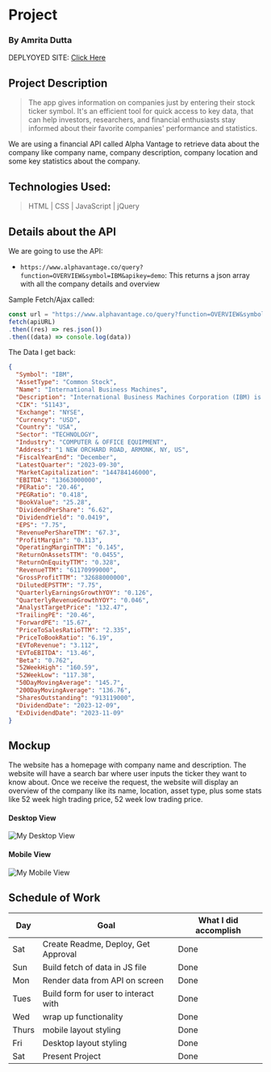 # Project
### By Amrita Dutta

DEPLYOYED SITE: [Click Here](https://sealproject1-omega.vercel.app/)

## Project Description

>The app gives information on companies just by entering their stock ticker symbol. It's an efficient tool for quick access to key data, that can help investors, researchers, and financial enthusiasts stay informed about their favorite companies' performance and statistics.

We are using a financial API called Alpha Vantage to retrieve data about the company like company name, company description, company location and some key statistics about the company.

## Technologies Used:

> HTML | CSS | JavaScript | jQuery

## Details about the API

We are going to use the API: 
<!-- with two different endpoints as below: -->

- `https://www.alphavantage.co/query?function=OVERVIEW&symbol=IBM&apikey=demo`: This returns a json array with all the company details and overview

<!-- - `https://www.alphavantage.co/query?function=TIME_SERIES_DAILY&symbol=IBM&outputsize=compact&apikey=demo`: This returns a json array of daily time series data. -->

Sample Fetch/Ajax called:
```js
const url = "https://www.alphavantage.co/query?function=OVERVIEW&symbol=IBM&apikey=demo"
fetch(apiURL)
.then((res) => res.json())
.then((data) => console.log(data))
```

The Data I get back:
```json
{
  "Symbol": "IBM",
  "AssetType": "Common Stock",
  "Name": "International Business Machines",
  "Description": "International Business Machines Corporation (IBM) is an American multinational technology company headquartered in Armonk, New York, with operations in over 170 countries. The company began in 1911, founded in Endicott, New York, as the Computing-Tabulating-Recording Company (CTR) and was renamed International Business Machines in 1924. IBM is incorporated in New York. IBM produces and sells computer hardware, middleware and software, and provides hosting and consulting services in areas ranging from mainframe computers to nanotechnology. IBM is also a major research organization, holding the record for most annual U.S. patents generated by a business (as of 2020) for 28 consecutive years. Inventions by IBM include the automated teller machine (ATM), the floppy disk, the hard disk drive, the magnetic stripe card, the relational database, the SQL programming language, the UPC barcode, and dynamic random-access memory (DRAM). The IBM mainframe, exemplified by the System/360, was the dominant computing platform during the 1960s and 1970s.",
  "CIK": "51143",
  "Exchange": "NYSE",
  "Currency": "USD",
  "Country": "USA",
  "Sector": "TECHNOLOGY",
  "Industry": "COMPUTER & OFFICE EQUIPMENT",
  "Address": "1 NEW ORCHARD ROAD, ARMONK, NY, US",
  "FiscalYearEnd": "December",
  "LatestQuarter": "2023-09-30",
  "MarketCapitalization": "144784146000",
  "EBITDA": "13663000000",
  "PERatio": "20.46",
  "PEGRatio": "0.418",
  "BookValue": "25.28",
  "DividendPerShare": "6.62",
  "DividendYield": "0.0419",
  "EPS": "7.75",
  "RevenuePerShareTTM": "67.3",
  "ProfitMargin": "0.113",
  "OperatingMarginTTM": "0.145",
  "ReturnOnAssetsTTM": "0.0455",
  "ReturnOnEquityTTM": "0.328",
  "RevenueTTM": "61170999000",
  "GrossProfitTTM": "32688000000",
  "DilutedEPSTTM": "7.75",
  "QuarterlyEarningsGrowthYOY": "0.126",
  "QuarterlyRevenueGrowthYOY": "0.046",
  "AnalystTargetPrice": "132.47",
  "TrailingPE": "20.46",
  "ForwardPE": "15.67",
  "PriceToSalesRatioTTM": "2.335",
  "PriceToBookRatio": "6.19",
  "EVToRevenue": "3.112",
  "EVToEBITDA": "13.46",
  "Beta": "0.762",
  "52WeekHigh": "160.59",
  "52WeekLow": "117.38",
  "50DayMovingAverage": "145.7",
  "200DayMovingAverage": "136.76",
  "SharesOutstanding": "913119000",
  "DividendDate": "2023-12-09",
  "ExDividendDate": "2023-11-09"
}
```

<!-- ```js
const url = "https://www.alphavantage.co/query?function=TIME_SERIES_DAILY&symbol=IBM&outputsize=full&apikey=demo"
fetch(apiURL)
.then((res) => res.json())
.then((data) => console.log(data))
```

The Data I get back:
```json
{
    "Meta Data": {
        "1. Information": "Daily Prices (open, high, low, close) and Volumes",
        "2. Symbol": "IBM",
        "3. Last Refreshed": "2023-12-01",
        "4. Output Size": "Full size",
        "5. Time Zone": "US/Eastern"
    },
    "Time Series (Daily)": {
        "2023-12-01": {
            "1. open": "158.4100",
            "2. high": "160.5900",
            "3. low": "158.0000",
            "4. close": "160.5500",
            "5. volume": "4871860"
        },
        "2023-11-30": {
            "1. open": "156.9500",
            "2. high": "158.6000",
            "3. low": "156.8900",
            "4. close": "158.5600",
            "5. volume": "6740622"
        },
        "2023-11-29": {
            "1. open": "156.1500",
            "2. high": "157.5100",
            "3. low": "156.0200",
            "4. close": "156.4100",
            "5. volume": "3568887"
        },
        "2023-11-28": {
            "1. open": "155.4400",
            "2. high": "155.7450",
            "3. low": "154.8600",
            "4. close": "155.6500",
            "5. volume": "2666182"
        },
        "2023-11-27": {
            "1. open": "154.9900",
            "2. high": "156.1350",
            "3. low": "154.7500",
            "4. close": "155.5700",
            "5. volume": "4053093"
        },
        "2023-11-24": {
            "1. open": "155.1300",
            "2. high": "155.4000",
            "3. low": "153.9200",
            "4. close": "155.1800",
            "5. volume": "1799161"
        },
        "2023-11-22": {
            "1. open": "154.5000",
            "2. high": "155.7050",
            "3. low": "154.1600",
            "4. close": "155.1300",
            "5. volume": "3045091"
        },
        "2023-11-21": {
            "1. open": "154.6000",
            "2. high": "154.6600",
            "3. low": "153.5100",
            "4. close": "153.9100",
            "5. volume": "2859508"
        },
        "2023-11-20": {
            "1. open": "152.5100",
            "2. high": "154.6800",
            "3. low": "152.3500",
            "4. close": "154.3500",
            "5. volume": "3658936"
        },
        "2023-11-17": {
            "1. open": "153.2900",
            "2. high": "153.5000",
            "3. low": "152.4601",
            "4. close": "152.8900",
            "5. volume": "4426676"
        },
        "2023-11-16": {
            "1. open": "153.0000",
            "2. high": "153.3500",
            "3. low": "152.1300",
            "4. close": "153.0600",
            "5. volume": "3519172"
        }
    }
}
``` -->

## Mockup
The website has a homepage with company name and description.
The website will have a search bar where user inputs the ticker they want to know about.
Once we receive the request, the website will display an overview of the company like its name, location, asset type, plus some stats like 52 week high trading price, 52 week low trading price.

#### Desktop View

![My Desktop View](https://i.imgur.com/AIRRnT3.png)

#### Mobile View

![My Mobile View](https://i.imgur.com/XOkIHLv.png)

## Schedule of Work

|Day | Goal | What I did accomplish |
|----|------|-----------------------|
| Sat | Create Readme, Deploy, Get Approval | Done |
| Sun | Build fetch of data in JS file | Done |
| Mon | Render data from API on screen | Done |
| Tues| Build form for user to interact with | Done |
| Wed | wrap up functionality | Done |
|Thurs| mobile layout styling | Done |
| Fri | Desktop layout styling | Done |
| Sat | Present Project | Done|